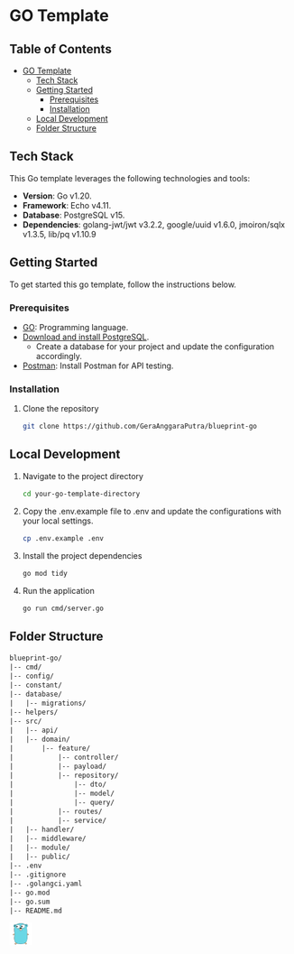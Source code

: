 # GO Template 

## Table of Contents

- [GO Template](#go-template)
  - [Tech Stack](#tech-stack)
  - [Getting Started](#getting-started)
    - [Prerequisites](#prerequisites)
    - [Installation](#installation)
  - [Local Development](#local-development)
  - [Folder Structure](#folder-structure)
 
## Tech Stack

This Go template leverages the following technologies and tools:

- **Version**: Go v1.20.
- **Framework**: Echo v4.11.
- **Database**: PostgreSQL v15.
- **Dependencies**: golang-jwt/jwt v3.2.2, google/uuid v1.6.0, jmoiron/sqlx v1.3.5, lib/pq v1.10.9

## Getting Started

To get started this go template, follow the instructions below.

### Prerequisites

- [GO](https://golang.org/dl/): Programming language.
- [Download and install PostgreSQL](https://www.postgresql.org/download/).
  - Create a database for your project and update the configuration accordingly.
- [Postman](https://www.postman.com/downloads/): Install Postman for API testing.


### Installation

1. Clone the repository
   ```bash
   git clone https://github.com/GeraAnggaraPutra/blueprint-go
   ```

## Local Development

1. Navigate to the project directory
    ```bash
    cd your-go-template-directory
    ```

2. Copy the .env.example file to .env and update the configurations with your local settings.
    ```bash
    cp .env.example .env
    ```

3. Install the project dependencies
    ```bash
    go mod tidy
    ```

4. Run the application
    ```bash
    go run cmd/server.go
    ```

## Folder Structure

```
blueprint-go/
|-- cmd/
|-- config/
|-- constant/
|-- database/
|   |-- migrations/
|-- helpers/
|-- src/
|   |-- api/
|   |-- domain/
|       |-- feature/
|           |-- controller/
|           |-- payload/
|           |-- repository/
|               |-- dto/
|               |-- model/
|               |-- query/
|           |-- routes/
|           |-- service/
|   |-- handler/
|   |-- middleware/
|   |-- module/
|   |-- public/
|-- .env
|-- .gitignore
|-- .golangci.yaml
|-- go.mod
|-- go.sum
|-- README.md
```

<a href="https://golang.org/" target="_blank" rel="noreferrer"> <img src="https://raw.githubusercontent.com/devicons/devicon/master/icons/go/go-original.svg" alt="golang" width="40" height="40"/> </a>